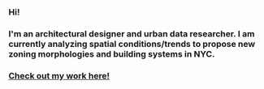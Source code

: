### Hi!

### I'm an architectural designer and urban data researcher. I am currently analyzing spatial conditions/trends to propose new zoning morphologies and building systems in NYC. 
### [Check out my work here!](https://tanhatabassum.com/)
